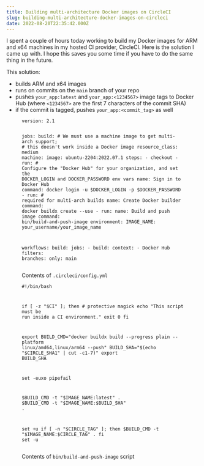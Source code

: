 ```yaml
---
title: Building multi-architecture Docker images on CircleCI
slug: building-multi-architecture-docker-images-on-circleci
date: 2022-08-20T22:35:42.000Z
---
```

<p>I spent a couple of hours today working to build my Docker images for ARM and x64 machines in my hosted CI provider, CircleCI. Here is the solution I came up with. I hope this saves you some time if you have to do the same thing in the future.</p><p>This solution:</p><ul><li>builds ARM and x64 images</li><li>runs on commits on the <code>main</code> branch of your repo</li><li>pushes <code>your_app:latest</code> and <code>your_app:&lt;1234567&gt;</code> image tags to Docker Hub (where <code>&lt;1234567&gt;</code> are the first 7 characters of the commit SHA)</li><li>if the commit is tagged, pushes <code>your_app:&lt;commit_tag&gt;</code> as well</li></ul><figure class="kg-card kg-code-card"><pre><code class="language-yaml">version: 2.1

jobs:
  build:
    # We must use a machine image to get multi-arch support;
    # this doesn't work inside a Docker image
    resource_class: medium
    machine:
      image: ubuntu-2204:2022.07.1
    steps:
      - checkout
      - run:
          # Configure the "Docker Hub" for your organization, and set the DOCKER_LOGIN and DOCKER_PASSWORD env vars
          name: Sign in to Docker Hub
          command: docker login -u $DOCKER_LOGIN -p $DOCKER_PASSWORD
      - run:
        # required for multi-arch builds
          name: Create Docker builder
          command: docker buildx create --use
      - run:
          name: Build and push image
          command: bin/build-and-push-image
          environment:
            IMAGE_NAME: your_username/your_image_name

workflows:
  build:
    jobs:
      - build:
          context:
            - Docker Hub
          filters:
            branches:
              only: main</code></pre><figcaption>Contents of <code>.circleci/config.yml</code></figcaption></figure><figure class="kg-card kg-code-card"><pre><code class="language-bash">#!/bin/bash

if [ -z "$CI" ]; then # protective magick
  echo "This script must be run inside a CI environment."
  exit 0
fi

export BUILD_CMD="docker buildx build --progress plain --platform linux/amd64,linux/arm64 --push"
BUILD_SHA="$(echo "$CIRCLE_SHA1" | cut -c1-7)"
export BUILD_SHA

set -euxo pipefail

$BUILD_CMD -t "$IMAGE_NAME:latest" .
$BUILD_CMD -t "$IMAGE_NAME:$BUILD_SHA" .

set +u
if [ -n "$CIRCLE_TAG" ]; then
  $BUILD_CMD -t "$IMAGE_NAME:$CIRCLE_TAG" .
fi
set -u</code></pre><figcaption>Contents of <code>bin/build-and-push-image</code> script</figcaption></figure>